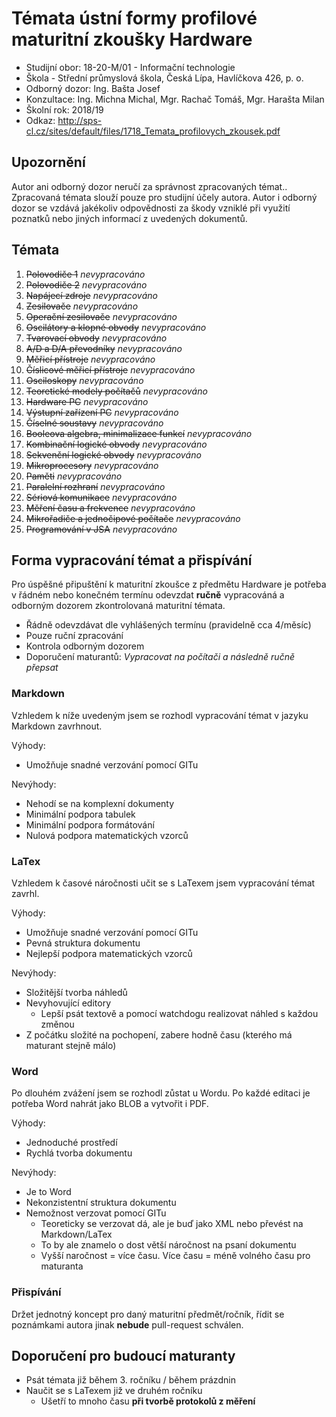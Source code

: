 # Témata ústní formy profilové maturitní zkoušky Hardware 
- Studijní obor: 18-20-M/01 - Informační technologie
- Škola - Střední průmyslová škola, Česká Lípa, Havlíčkova 426, p. o.
- Odborný dozor: Ing. Bašta Josef
- Konzultace: Ing. Michna Michal, Mgr. Rachač Tomáš, Mgr. Harašta Milan
- Školní rok: 2018/19
- Odkaz: http://sps-cl.cz/sites/default/files/1718_Temata_profilovych_zkousek.pdf

## Upozornění
Autor ani odborný dozor neručí za správnost zpracovaných témat.. Zpracovaná témata slouží pouze pro studijní účely autora. Autor i odborný dozor se vzdává jakékoliv odpovědnosti za škody vzniklé při využití poznatků nebo jiných informací z uvedených dokumentů.

## Témata
1. ~~Polovodiče 1~~ *nevypracováno*
2. ~~Polovodiče 2~~ *nevypracováno*
3. ~~Napájecí zdroje~~ *nevypracováno*
4. ~~Zesilovače~~ *nevypracováno*
5. ~~Operační zesilovače~~ *nevypracováno*
6. ~~Oscilátory a klopné obvody~~ *nevypracováno*
7. ~~Tvarovací obvody~~ *nevypracováno*
8. ~~A/D a D/A převodníky~~ *nevypracováno*
9. ~~Měřicí přístroje~~ *nevypracováno*
10. ~~Číslicové měřicí přístroje~~ *nevypracováno*
11. ~~Osciloskopy~~ *nevypracováno*
12. ~~Teoretické modely počítačů~~ *nevypracováno*
13. ~~Hardware PC~~ *nevypracováno*
14. ~~Výstupní zařízení PC~~ *nevypracováno*
15. ~~Číselné soustavy~~ *nevypracováno*
16. ~~Booleova algebra, minimalizace funkcí~~ *nevypracováno*
17. ~~Kombinační logické obvody~~ *nevypracováno*
18. ~~Sekvenční logické obvody~~ *nevypracováno*
19. ~~Mikroprocesory~~ *nevypracováno*
20. ~~Paměti~~ *nevypracováno*
21. ~~Paralelní rozhraní~~ *nevypracováno*
22. ~~Sériová komunikace~~ *nevypracováno*
23. ~~Měření času a frekvence~~ *nevypracováno*
24. ~~Mikrořadiče a jednočipové počítače~~ *nevypracováno*
25. ~~Programování v JSA~~ *nevypracováno*

## Forma vypracování témat a přispívání
Pro úspěšné připuštění k maturitní zkoušce z předmětu Hardware je potřeba v řádném nebo konečném termínu odevzdat **ručně** vypracováná a odborným dozorem zkontrolovaná maturitní témata.

- Řádně odevzdávat dle vyhlášených termínu (pravidelně cca 4/měsíc)
- Pouze ruční zpracování
- Kontrola odborným dozorem
- Doporučení maturantů: *Vypracovat na počítači a následně ručně přepsat*

### Markdown
Vzhledem k níže uvedeným jsem se rozhodl vypracování témat v jazyku Markdown zavrhnout.

Výhody:
- Umožňuje snadné verzování pomocí GITu

Nevýhody:
- Nehodí se na komplexní dokumenty
- Minimální podpora tabulek
- Minimální podpora formátování
- Nulová podpora matematických vzorců

### LaTex
Vzhledem k časové náročnosti učit se s LaTexem jsem vypracování témat zavrhl.

Výhody:
- Umožňuje snadné verzování pomocí GITu
- Pevná struktura dokumentu
- Nejlepší podpora matematických vzorců

Nevýhody:
- Složitější tvorba náhledů
- Nevyhovující editory
    - Lepší psát textově a pomocí watchdogu realizovat náhled s každou změnou
- Z počátku složité na pochopení, zabere hodně času (kterého má maturant stejně málo)

### Word
Po dlouhém zvážení jsem se rozhodl zůstat u Wordu. Po každé editaci je potřeba Word nahrát jako BLOB a vytvořit i PDF.

Výhody:
- Jednoduché prostředí
- Rychlá tvorba dokumentu

Nevýhody:
- Je to Word
- Nekonzistentní struktura dokumentu
- Nemožnost verzovat pomocí GITu
    - Teoreticky se verzovat dá, ale je buď jako XML nebo převést na Markdown/LaTex
    - To by ale znamelo o dost větší náročnost na psaní dokumentu
    - Vyšší naročnost = více času. Více času = méně volného času pro maturanta

### Přispívání
Držet jednotný koncept pro daný maturitní předmět/ročník, řídit se poznámkami autora jinak **nebude** pull-request schválen.

## Doporučení pro budoucí maturanty
- Psát témata již během 3. ročníku / během prázdnin
- Naučit se s LaTexem již ve druhém ročníku
    - Ušetří to mnoho času **při tvorbě protokolů z měření**